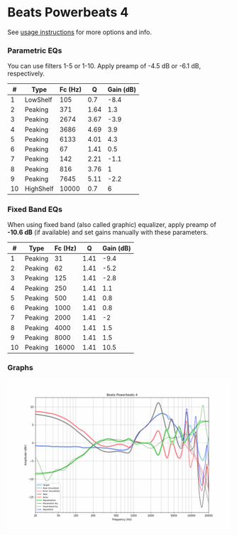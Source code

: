 # Beats Powerbeats 4
See [usage instructions](https://github.com/jaakkopasanen/AutoEq#usage) for more options and info.

### Parametric EQs
You can use filters 1-5 or 1-10. Apply preamp of -4.5 dB or -6.1 dB, respectively.

|   # | Type      |   Fc (Hz) |    Q |   Gain (dB) |
|-----|-----------|-----------|------|-------------|
|   1 | LowShelf  |       105 | 0.7  |        -8.4 |
|   2 | Peaking   |       371 | 1.64 |         1.3 |
|   3 | Peaking   |      2674 | 3.67 |        -3.9 |
|   4 | Peaking   |      3686 | 4.69 |         3.9 |
|   5 | Peaking   |      6133 | 4.01 |         4.3 |
|   6 | Peaking   |        67 | 1.41 |         0.5 |
|   7 | Peaking   |       142 | 2.21 |        -1.1 |
|   8 | Peaking   |       816 | 3.76 |         1   |
|   9 | Peaking   |      7645 | 5.11 |        -2.2 |
|  10 | HighShelf |     10000 | 0.7  |         6   |

### Fixed Band EQs
When using fixed band (also called graphic) equalizer, apply preamp of **-10.6 dB** (if available) and set gains manually with these parameters.

|   # | Type    |   Fc (Hz) |    Q |   Gain (dB) |
|-----|---------|-----------|------|-------------|
|   1 | Peaking |        31 | 1.41 |        -9.4 |
|   2 | Peaking |        62 | 1.41 |        -5.2 |
|   3 | Peaking |       125 | 1.41 |        -2.8 |
|   4 | Peaking |       250 | 1.41 |         1.1 |
|   5 | Peaking |       500 | 1.41 |         0.8 |
|   6 | Peaking |      1000 | 1.41 |         0.8 |
|   7 | Peaking |      2000 | 1.41 |        -2   |
|   8 | Peaking |      4000 | 1.41 |         1.5 |
|   9 | Peaking |      8000 | 1.41 |         1.5 |
|  10 | Peaking |     16000 | 1.41 |        10.5 |

### Graphs
![](./Beats%20Powerbeats%204.png)
